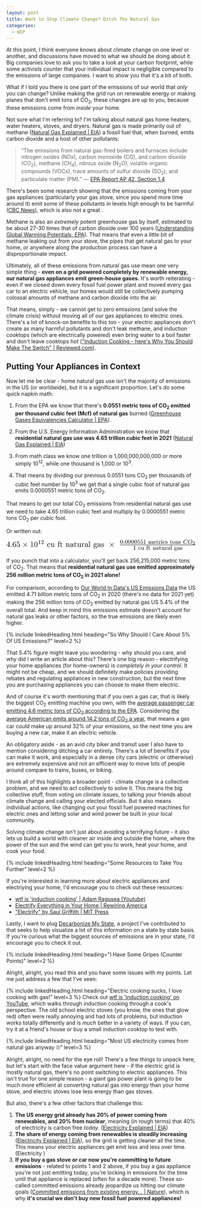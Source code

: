 ```yaml
---
layout: post
title: Want to Stop Climate Change? Ditch The Natural Gas
categories:
  - WIP
---
```


At this point, I think everyone knows about climate change on one level or
another, and discussions have moved to what we should be doing about it.
Big companies love to ask you to take a look at your carbon footprint, while
some activists counter that your individual impact is negligible compared to
the emissions of large companies. I want to show you that it's a bit of both.

What if I told you there is one part of the emissions of our world that
_only_ you can change? Unlike making the grid run on renewable energy or making
planes that don't emit tons of CO<sub>2</sub>, these changes are up to you,
because these emissions come from _inside_ your home.

Not sure what I'm referring to? I'm talking about natural gas home heaters,
water heaters, stoves, and dryers. Natural gas is made primarily out of methane
([Natural Gas Explained | EIA](https://www.eia.gov/energyexplained/natural-gas/)) a fossil fuel
that, when burned, emits carbon dioxide and a host of other pollutants:

> &ldquo;The emissions from natural gas-fired boilers and furnaces include
  nitrogen oxides (NOx), carbon monoxide (CO), and carbon dioxide
  (CO<sub>2</sub>), methane (CH<sub>4</sub>), nitrous oxide (N<sub>2</sub>O),
  volatile organic compounds (VOCs), trace amounts of sulfur dioxide
  (SO<sub>2</sub>), and particulate matter (PM).&rdquo;
  — [EPA Report AP 42, Section 1.4](https://www.epa.gov/sites/default/files/2020-09/documents/1.4_natural_gas_combustion.pdf)

There's been some research showing that the emissions coming from your gas
appliances (particularly your gas stove, since you spend more time around it)
emit some of these pollutants in levels high enough to be
harmful ([CBC News](https://www.cbc.ca/news/science/gas-stoves-air-pollution-1.6394514)),
which is also not a great .

Methane is also an _extremely_ potent greenhouse gas by itself, estimated to be
about 27-30 times that of carbon dioxide over 100 years
([Understanding Global Warming Potentials, EPA](https://www.epa.gov/ghgemissions/understanding-global-warming-potentials)).
That means that even a little bit of methane leaking out from your stove, the
pipes that get natural gas to your home, or anywhere along the production
process can have a disproportionate impact.

Ultimately, all of these emissions from natural gas use mean one very simple
thing - **even on a grid powered completely by renewable energy, our  natural
gas appliances emit green-house gases.** It's worth reiterating - even if we
closed down every fossil fuel power plant and moved every gas car to an electric
vehicle, our homes would still be collectively pumping colossal amounts of
methane and carbon dioxide into the air.

That means, simply - we cannot get to zero emissions (and solve the climate
crisis) without moving all of our gas appliances to electric ones. There's a lot
of knock-on benefits to this too - your electric appliances don't create as many
harmful pollutants and don't leak methane, and induction cooktops (which are
electrically powered) even bring water to a boil faster and don't leave cooktops hot
(["Induction Cooking - here's Why You Should Make The Switch" | Reviewed.com](https://www.reviewed.com/ovens/features/induction-101-better-cooking-through-science)).

## Putting Your Appliances in Context

Now let me be clear - home natural gas use isn't the majority of emissions in the US (or worldwide),
but it is a significant proportion. Let's do some quick napkin math:

1. From the EPA we know that there's <strong>0.0551 metric tons of CO<sub>2</sub> emitted per
thousand cubic feet (Mcf) of natural gas</strong> burned
([Greenhouse Gases Equivalencies Calculator | EPA](https://www.epa.gov/energy/greenhouse-gases-equivalencies-calculator-calculations-and-references#therms)).

1. From the U.S. Energy Information Administration we know that <strong>residential natural
gas use was 4.65 trillion cubic feet in 2021</strong>
([Natural Gas Explained | EIA](https://www.eia.gov/energyexplained/natural-gas/use-of-natural-gas.php))

1. From math class we know one trillion is 1,000,000,000,000 or more simply
10<sup>12</sup>, while one thousand is 1,000 or 10<sup>3</sup>.

1. That means by dividing our previous 0.0551 tons CO<sub>2</sub> per thousands
of cubic feet number by 10<sup>3</sup> we get that a single cubic foot of natural gas
emits 0.0000551 metric tons of CO<sub>2</sub>.

That means to get our total CO<sub>2</sub> emissions from residential natural
gas use we need to take 4.65 trillion cubic feet and multiply by
0.0000551 metric tons CO<sub>2</sub> per cubic foot.

Or written out:

<img src="/post-assets/gas-co2-eq.svg"
  alt="Formula '4.65 * 10^12 cubic ft natural gas * 0.0000551 metrics tons CO2 / 1 cubic ft natural gas'"
  class="no-shadow">

If you punch that into a calculator, you'll get back 256,215,000 metric tons of
CO<sub>2</sub>. That means that <strong>residential natural gas use emitted approximately
 256 million metric tons of CO<sub>2</sub> in 2021 alone!</strong>

For comparison, according to
[Our World In Data's US Emissions Data](https://ourworldindata.org/co2/country/united-states#what-are-the-country-s-annual-co2-emissions)
the US emitted 4.71 billion metric tons of CO<sub>2</sub> in 2020 (there's no data for 2021 yet) making the
256 million tons of CO<sub>2</sub> emitted by natural gas US 5.4% of the overall
total. And keep in mind this emissions estimate doesn't account for natural gas
leaks or other factors, so the true emissions are likely even higher.

{% include linkedHeading.html heading="So Why Should I Care About 5% Of US Emissions?" level=2 %}

That 5.4% figure might leave you wondering - why should you care, and why
did I write an article about this? There's one big reason - electrifying your home
appliances (for home-owners) is _completely in your control_. It might not be
cheap, and we should definitely make policies providing rebates and regulating
appliances in new construction, but the next time you are purchasing appliances
you can choose to make them electric.

And of course it's worth mentioning that if you own a gas car, that is likely
the biggest CO<sub>2</sub> emitting machine you own, with the [average passenger car emitting
4.6 metric tons of CO<sub>2</sub> according to the EPA](https://www.epa.gov/greenvehicles/greenhouse-gas-emissions-typical-passenger-vehicle).
Considering [the average American emits around 14.2 tons of CO<sub>2</sub> a year](https://ourworldindata.org/co2/country/united-states#per-capita-how-much-co2-does-the-average-person-emit),
that means a gas car could make up around 32% of your emissions, so the next time
you are buying a new car, make it an electric vehicle.

<p class="small">
  An obligatory aside - as an avid city biker and transit user I also have to
  mention considering ditching a car entirely. There's a lot of benefits if you
  can make it work, and especially in a dense city cars (electric or otherwise)
  are extremely expensive and not an efficient way to move lots of people around
  compare to trains, buses, or biking.
</p>

I think all of this highlights a broader point - climate change is a
collective problem, and we need to act collectively to solve it. This means
the big collective stuff, from voting on climate issues, to talking your friends about
climate change and calling your elected officials. But it also means individual
actions, like changing out your fossil fuel powered machines for electric ones
and letting solar and wind power be built in your local community.

Solving climate change isn't just about avoiding a terrifying future - it also
lets us build a world with cleaner air inside and outside the home, where the
power of the sun and the wind can get you to work, heat your home, and cook your
food.

{% include linkedHeading.html heading="Some Resources to Take You Further" level=2 %}

If you're interested in learning more about electric appliances and electriying
your home, I'd encourage you to check out these resources:

- [wtf is 'induction cooking' \| Adam Ragusea (Youtube)](https://www.youtube.com/watch?v=Xn1LUo5ra_A)
- [Electrify Everything in Your Home \| Rewiring America](https://www.rewiringamerica.org/electrify-home-guide)
- ["Electrify" by Saul Griffith \| MIT Press](https://mitpress.mit.edu/books/electrify)


Lastly, I want to plug [Decarbonize My State](https://decarbonizemystate.com/),
a project I've contributed to that seeks to help visualize a lot of this
information on a state by state basis. If you're curious what the biggest sources
of emissions are in your state, I'd encourage you to check it out.


{% include linkedHeading.html heading="I Have Some Gripes (Counter Points)" level=2 %}

Alright, alright, you read this and you have some issues with my points. Let me
just address a few that I've seen:

{% include linkedHeading.html heading="Electric cooking sucks, I love cooking with gas!" level=3 %}
Check out [wtf is 'induction cooking' on YouTube][wtf-is-induction], which walks through induction cooking through a
cook's perspective. The old school electric stoves (you know, the ones that
glow red) often were really annoying and had lots of problems, but induction
works totally differently and is _much_ better in a variety of ways. If you can,
try it at a friend's house or buy a small induction cooktop to test with.

{% include linkedHeading.html heading="Most US electricity comes from natural gas anyway 🙄" level=3 %}

Alright, alright, no need for the eye roll! There's a few things to unpack here, but let's
start with the face value argument here - if the electric grid is mostly natural gas, there's no point
switching to electric appliances. This isn't true for one simple reason - a giant
gas power plant is going to be much more efficient at converting natural gas into energy
than your home stove, and electric stoves lose less energy than gas stoves.

But also, there's a few other factors that challenge this:

1. **The US energy grid already has 20% of power coming from renewables, and 20%
from nuclear**, meaning (in rough terms) that 40% of electricity is carbon free
_today_. ([Electricity Explained | EIA][eia-electricity-explained])
1. **The share of energy coming from renewables is steadily increasing**
([Electricity Explained | EIA][eia-electricity-explained]), so the grid is getting
cleaner all the time. This means your electric appliances get emit less
and less over time. (Electricity )
1. **If you buy a gas stove or car now you're committing to future emissions** -
related to points 1 and 2 above, if you buy a gas appliance you're not just
emitting today, you're locking in emissions for the time until that appliance is
replaced (often for a decade more). These so-called committed emissions already
jeopardize us hitting our climate goals
([Committed emissions from existing energy... | Nature](https://www.nature.com/articles/s41586-019-1364-3)),
which is why **it's crucial we don't buy new fossil fuel powered appliances!**


[wtf-is-induction]: https://www.youtube.com/watch?v=Xn1LUo5ra_A
[eia-electricity-explained]: https://www.eia.gov/energyexplained/electricity/electricity-in-the-us.php
